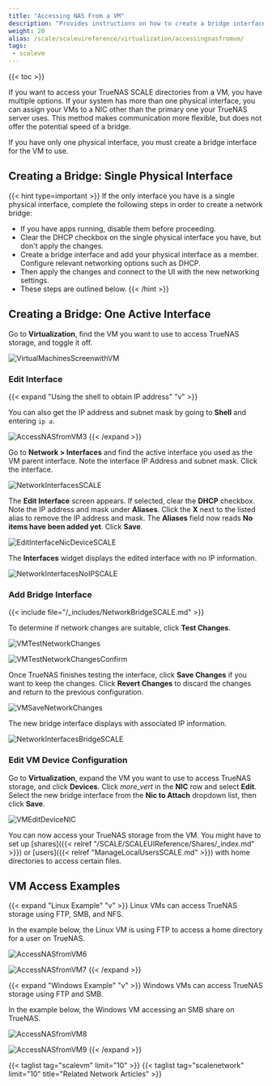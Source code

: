 ```yaml
---
title: "Accessing NAS From a VM"
description: "Provides instructions on how to create a bridge interface for the VM and provides Linux and Windows examples."
weight: 20
alias: /scale/scaleuireference/virtualization/accessingnasfromvm/
tags:
 - scalevm
---
```


{{< toc >}}

If you want to access your TrueNAS SCALE directories from a VM, you have multiple options. If your system has more than one physical interface, you can assign your VMs to a NIC other than the primary one your TrueNAS server uses. This method makes communication more flexible, but does not offer the potential speed of a bridge.

If you have only one physical interface, you must create a bridge interface for the VM to use.

## Creating a Bridge: Single Physical Interface

{{< hint type=important >}}
If the only interface you have is a single physical interface, complete the following steps in order to create a network bridge:
* If you have apps running, disable them before proceeding.
* Clear the DHCP checkbox on the single physical interface you have, but don't apply the changes.
* Create a bridge interface and add your physical interface as a member. Configure relevant networking options such as DHCP.
* Then apply the changes and connect to the UI with the new networking settings.
* These steps are outlined below.
{{< /hint >}}


## Creating a Bridge: One Active Interface

Go to **Virtualization**, find the VM you want to use to access TrueNAS storage, and toggle it off.

![VirtualMachinesScreenwithVM](/images/SCALE/Virtualization/VirtualMachinesScreenwithVM.png "Virtual Machine Screen")

### Edit Interface

{{< expand "Using the shell to obtain IP address" "v" >}}

You can also get the IP address and subnet mask by going to **Shell** and entering `ip a`.

![AccessNASfromVM3](/images/SCALE/CLI/AccessNASfromVM3.png "Add IP and Subnet Mask")
{{< /expand >}}

Go to **Network > Interfaces** and find the active interface you used as the VM parent interface. Note the interface IP Address and subnet mask.
Click the interface.

![NetworkInterfacesSCALE](/images/SCALE/Network/NetworkInterfacesSCALE.png "Network Interfaces SCALE")

The **Edit Interface** screen appears. If selected, clear the **DHCP** checkbox. Note the IP address and mask under **Aliases**. Click the **X** next to the listed alias to remove the IP address and mask. The **Aliases** field now reads **No items have been added yet**. Click **Save**.

![EditInterfaceNicDeviceSCALE](/images/SCALE/Network/EditInterfaceNicDeviceSCALE.png "Edit Network Interface SCALE")

The **Interfaces** widget displays the edited interface with no IP information.

![NetworkInterfacesNoIPSCALE](/images/SCALE/Network/NetworkInterfacesNoIPSCALE.png "Network Interface Widget")

### Add Bridge Interface

{{< include file="/_includes/NetworkBridgeSCALE.md" >}}

To determine if network changes are suitable, click **Test Changes**.

![VMTestNetworkChanges](/images/SCALE/Virtualization/VMTestNetworkChanges.png "Test Network Changes")

![VMTestNetworkChangesConfirm](/images/SCALE/Virtualization/VMTestNetworkChangesConfirm.png "Confirm Network Changes")

Once TrueNAS finishes testing the interface, click **Save Changes** if you want to keep the changes. Click **Revert Changes** to discard the changes and return to the previous configuration.

![VMSaveNetworkChanges](/images/SCALE/Virtualization/VMSaveNetworkChanges.png "Save Network Changes")

The new bridge interface displays with associated IP information.

![NetworkInterfacesBridgeSCALE](/images/SCALE/Network/NetworkInterfacesBridgeSCALE.png "Network Interfaces with Bridge")

### Edit VM Device Configuration

Go to **Virtualization**, expand the VM you want to use to access TrueNAS storage, and click **Devices**. Click <i class="material-icons" aria-hidden="true" title="System Update">more_vert</i> in the **NIC** row and select **Edit**.
Select the new bridge interface from the **Nic to Attach** dropdown list, then click **Save**.

![VMEditDeviceNIC](/images/SCALE/Virtualization/VMEditDeviceNIC.png "VM Edit NIC Device")

You can now access your TrueNAS storage from the VM. You might have to set up [shares]({{< relref "/SCALE/SCALEUIReference/Shares/_index.md" >}}) or [users]({{< relref "ManageLocalUsersSCALE.md" >}}) with home directories to access certain files.

## VM Access Examples

{{< expand "Linux Example" "v" >}}
Linux VMs can access TrueNAS storage using FTP, SMB, and NFS.

In the example below, the Linux VM is using FTP to access a home directory for a user on TrueNAS.

![AccessNASfromVM6](/images/SCALE/AccessNASfromVM6.png "Connecting to FTP Path")

![AccessNASfromVM7](/images/SCALE/AccessNASfromVM7.png "FTP Home Directory")
{{< /expand >}}

{{< expand "Windows Example" "v" >}}
Windows VMs can access TrueNAS storage using FTP and SMB.

In the example below, the Windows VM accessing an SMB share on TrueNAS.

![AccessNASfromVM8](/images/SCALE/AccessNASfromVM8.png "Enter SMB Share Path")

![AccessNASfromVM9](/images/SCALE/AccessNASfromVM9.png "SMB Share")
{{< /expand >}}

{{< taglist tag="scalevm" limit="10" >}}
{{< taglist tag="scalenetwork" limit="10" title="Related Network Articles" >}}
